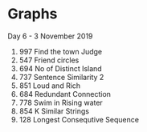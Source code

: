 # Graphs



Day 6 - 3 November 2019 

1. 997 Find the town Judge 
2. 547 Friend circles
3. 694 No of Distinct Island 
4. 737 Sentence Similarity 2
5. 851 Loud and Rich 
6. 684 Redundant Connection
7. 778 Swim in Rising water 
8. 854 K Similar Strings
9. 128 Longest Consequtive Sequence
